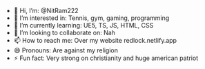 - 👋 Hi, I’m: @NitRam222
- 👀 I’m interested in: Tennis, gym, gaming, programming
- 🌱 I’m currently learning: UE5, TS, JS, HTML, CSS
- 💞️ I’m looking to collaborate on: Nah
- 📫 How to reach me: Over my website redlock.netlify.app
- 😄 Pronouns: Are against my religion
- ⚡ Fun fact: Very strong on christianity and huge american patriot

<!---
NitRam222/NitRam222 is a ✨ special ✨ repository because its `README.md` (this file) appears on your GitHub profile.
You can click the Preview link to take a look at your changes.
--->

